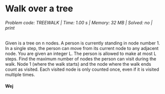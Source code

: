 # Walk over a tree
###### Problem code: TREEWALK \| Time: 1.00 s \| Memory: 32 MB \| Solved: no \| print

Given is a tree on n nodes. A person is currently standing in node number 1. In a single step, the person can move from its current node to any adjacent node. You are given an integer L. The person is allowed to make at most L steps.
Find the maximum number of nodes the person can visit during the walk. Node 1 (where the walk starts) and the node where the walk ends count as visited. Each visited node is only counted once, even if it is visited multiple times.

#### Wej
